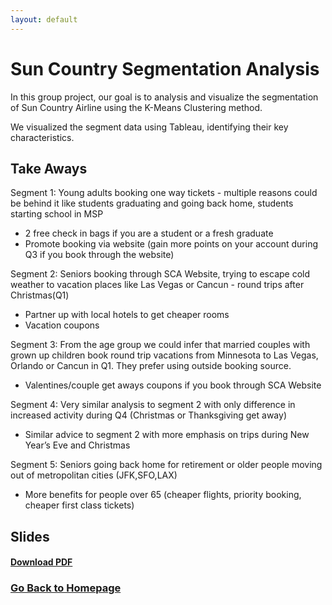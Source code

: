 ```yaml
---
layout: default
---
```

# **Sun Country Segmentation Analysis**

In this group project, our goal is to analysis and visualize the segmentation of Sun Country Airline using the K-Means Clustering method.

We visualized the segment data using Tableau, identifying their key characteristics.

## Take Aways

Segment 1: Young adults booking one way tickets - multiple reasons could be behind it like students graduating and going back home, students starting school in MSP
* 2 free check in bags if you are a student or a fresh graduate
* Promote booking via website (gain more points on your account during Q3 if you book through the
website)

Segment 2: Seniors booking through SCA Website, trying to escape cold weather to vacation places like Las Vegas or Cancun - round trips after Christmas(Q1)
* Partner up with local hotels to get cheaper rooms
* Vacation coupons
 
Segment 3: From the age group we could infer that married couples with grown up children book round trip vacations from Minnesota to Las Vegas, Orlando or Cancun in Q1. They prefer using outside booking source.
* Valentines/couple get aways coupons if you book through SCA Website

Segment 4: Very similar analysis to segment 2 with only difference in increased activity during Q4
(Christmas or Thanksgiving get away)
* Similar advice to segment 2 with more emphasis on trips during New Year’s Eve and Christmas

Segment 5: Seniors going back home for retirement or older people moving out of metropolitan cities
(JFK,SFO,LAX)
* More benefits for people over 65 (cheaper flights, priority booking, cheaper first class tickets)

## Slides
#### [Download PDF](https://github.com/Yiting2018/SunCountry-Segmentation-Analysis/raw/master/Sun%20Country%20Airlines.pdf)

### [Go Back to Homepage](https://yiting2018.github.io)

